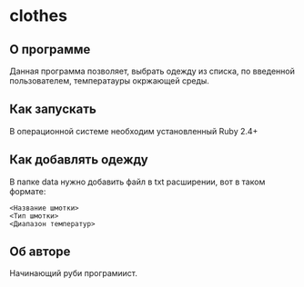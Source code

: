 # clothes
## О программе
Данная программа позволяет, выбрать одежду из списка, по введенной пользователем, температауры окржающей среды.
## Как запускать
В операционной системе необходим установленный Ruby 2.4+
## Как добавлять одежду
В папке data нужно добавить файл в txt расширении, вот в таком формате:
```
<Название шмотки>
<Тип шмотки>
<Диапазон температур>
```
## Об авторе
Начинающий руби програмиист.
